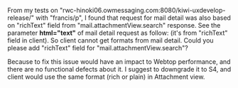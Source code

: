 From my tests on "rwc-hinoki06.owmessaging.com:8080/kiwi-uxdevelop-release/" with "francis/p", I found that request for mail detail was also based on "richText" field from "mail.attachmentView.search" response. See the parameter __html="text"__ of mail detail request as follow: (it's from "richText" field in client).
So client cannot get formats from mail detail. Could you please add "richText" field for "mail.attachmentView.search"?

Because to fix this issue would have an impact to Webtop performance, and there are no functional defects about it. I suggest to downgrade it to S4, and client would use the same format (rich or plain) in Attachment view.

